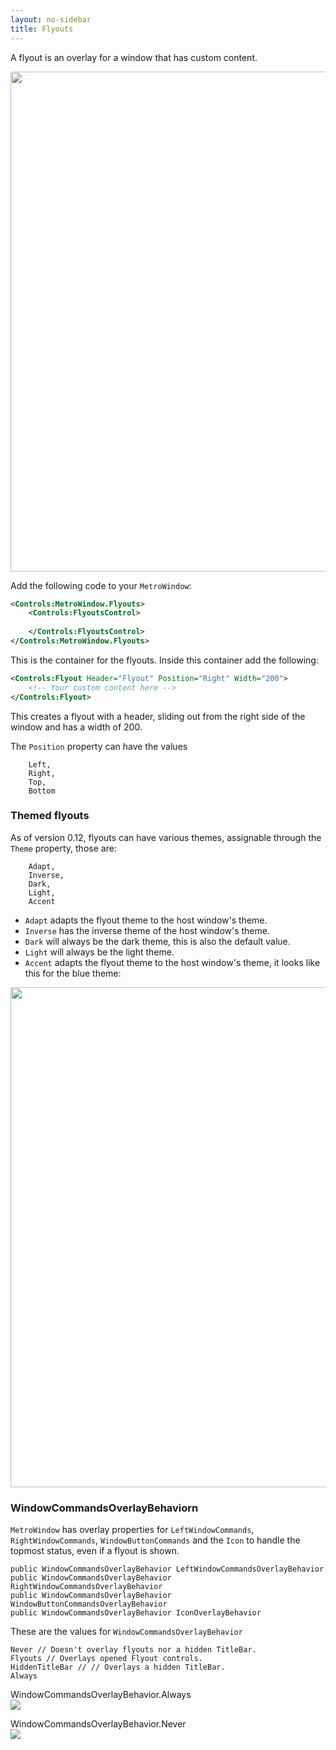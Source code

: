 ```yaml
---
layout: no-sidebar
title: Flyouts
---
```


A flyout is an overlay for a window that has custom content.

<img src="{{site.baseurl}}/images/flyout-demo-dark.png" style="width: 800px;"/>

Add the following code to your `MetroWindow`:

```xml
<Controls:MetroWindow.Flyouts>
    <Controls:FlyoutsControl>
        
    </Controls:FlyoutsControl>
</Controls:MetroWindow.Flyouts>
```

This is the container for the flyouts.
Inside this container add the following:

```xml
<Controls:Flyout Header="Flyout" Position="Right" Width="200">
    <!-- Your custom content here -->
</Controls:Flyout>
```

This creates a flyout with a header, sliding out from the right side of the window and has a width of 200.

The `Position` property can have the values

```
    Left,
    Right,
    Top,
    Bottom
```

### Themed flyouts
As of version 0.12, flyouts can have various themes, assignable through the `Theme` property, those are:

```
    Adapt,
    Inverse,
    Dark,
    Light,
    Accent
```

- `Adapt` adapts the flyout theme to the host window's theme.  
- `Inverse` has the inverse theme of the host window's theme.  
- `Dark` will always be the dark theme, this is also the default value.  
- `Light` will always be the light theme.  
- `Accent` adapts the flyout theme to the host window's theme, it looks like this for the blue theme:

<img src="{{site.baseurl}}/images/flyout-demo-accent.png" style="width: 800px;"/>

### WindowCommandsOverlayBehaviorn

`MetroWindow` has overlay properties for `LeftWindowCommands`, `RightWindowCommands`, `WindowButtonCommands` and the `Icon` to handle the topmost status, even if a flyout is shown.

```
public WindowCommandsOverlayBehavior LeftWindowCommandsOverlayBehavior
public WindowCommandsOverlayBehavior RightWindowCommandsOverlayBehavior
public WindowCommandsOverlayBehavior WindowButtonCommandsOverlayBehavior
public WindowCommandsOverlayBehavior IconOverlayBehavior
```

These are the values for `WindowCommandsOverlayBehavior`

```
Never // Doesn't overlay flyouts nor a hidden TitleBar.
Flyouts // Overlays opened Flyout controls.
HiddenTitleBar // // Overlays a hidden TitleBar.
Always
```

WindowCommandsOverlayBehavior.Always  
![]({{site.baseurl}}/images/WindowCommandsOverlayBehavior_Always.png)

WindowCommandsOverlayBehavior.Never  
![]({{site.baseurl}}/images/WindowCommandsOverlayBehavior_Never.png)
